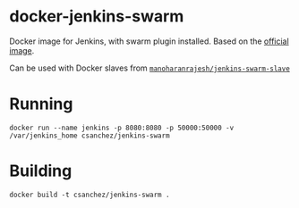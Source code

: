 # docker-jenkins-swarm #

Docker image for Jenkins, with swarm plugin installed.
Based on the [official image](https://registry.hub.docker.com/_/jenkins/).

Can be used with Docker slaves from [`manoharanrajesh/jenkins-swarm-slave`](https://registry.hub.docker.com/r/manoharanrajesh/jenkins-swarm-slave/)

# Running

    docker run --name jenkins -p 8080:8080 -p 50000:50000 -v /var/jenkins_home csanchez/jenkins-swarm

# Building

    docker build -t csanchez/jenkins-swarm .